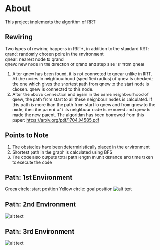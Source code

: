 # About 
This project implements the algorithm of RRT.

## Rewiring
Two types of rewiring happens in RRT*, in addition to the standard RRT:
qrand: randomly chosen point in the environment  <br />
qnear: nearest node to qrand                      <br />
qnew: new node in the direction of qrand and step size 's' from qnear   <br />
1. After qnew has been found, it is not connected to qnear unlike in RRT. All the nodes in neighbourhood (specified radius) of qnew is checked; the one which gives the shortest path from qnew to the start node is chosen. qnew is connected to this node.
2. After the above connection and again in the same neighbourhood of qnew, the path from start to all these neighbour nodes is calculated. If this path is more than the path from start to qnew and from qnew to the node, then the parent of this neighbour node is removed and qnew is made the new parent.
The algorithm has been borrowed from this paper: https://arxiv.org/pdf/1704.04585.pdf

## Points to Note
1. The obstacles have been deterministically placed in the environment
2. Shortest path in the graph is calculated using BFS
3. The code also outputs total path length in unit distance and time taken to execute the code


## Path: 1st Environment
Green circle: start position
Yellow circle: goal position
![alt text](https://github.com/adityajain07/Path-Planning-Algorithms/blob/master/RRT/Plots/RRT_Conf1.png)




## Path: 2nd Environment
![alt text](https://github.com/adityajain07/Path-Planning-Algorithms/blob/master/RRT/Plots/RRT_Conf2.png)




## Path: 3rd Environment
![alt text](https://github.com/adityajain07/Path-Planning-Algorithms/blob/master/RRT/Plots/RRT_Conf3.png)
